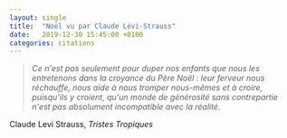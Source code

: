 ```yaml
---
layout: single
title:  "Noël vu par Claude Lévi-Strauss"
date:   2019-12-30 15:45:00 +0100
categories: citations
---
```


> *Ce n'est pas seulement pour duper nos enfants que nous les entretenons dans la croyance du Père Noël : leur ferveur nous réchauffe, nous aide à nous tromper nous-mêmes et à croire, puisqu'ils y croient, qu'un monde de générosité sans contrepartie n'est pas absolument incompatible avec la réalité.*

Claude Levi Strauss, *Tristes Tropiques*
